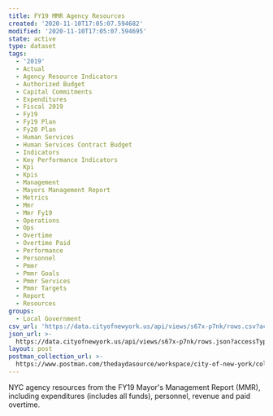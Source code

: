 ```yaml
---
title: FY19 MMR Agency Resources
created: '2020-11-10T17:05:07.594682'
modified: '2020-11-10T17:05:07.594695'
state: active
type: dataset
tags:
  - '2019'
  - Actual
  - Agency Resource Indicators
  - Authorized Budget
  - Capital Commitments
  - Expenditures
  - Fiscal 2019
  - Fy19
  - Fy19 Plan
  - Fy20 Plan
  - Human Services
  - Human Services Contract Budget
  - Indicators
  - Key Performance Indicators
  - Kpi
  - Kpis
  - Management
  - Mayors Management Report
  - Metrics
  - Mmr
  - Mmr Fy19
  - Operations
  - Ops
  - Overtime
  - Overtime Paid
  - Performance
  - Personnel
  - Pmmr
  - Pmmr Goals
  - Pmmr Services
  - Pmmr Targets
  - Report
  - Resources
groups:
  - Local Government
csv_url: 'https://data.cityofnewyork.us/api/views/s67x-p7nk/rows.csv?accessType=DOWNLOAD'
json_url: >-
  https://data.cityofnewyork.us/api/views/s67x-p7nk/rows.json?accessType=DOWNLOAD
layout: post
postman_collection_url: >-
  https://www.postman.com/thedaydasource/workspace/city-of-new-york/collection/15909983-5eb7cbde-987e-4c31-b5d1-ca082af75ce7
---
```

NYC agency resources from the FY19 Mayor's Management Report (MMR), including expenditures (includes all funds), personnel, revenue and paid overtime.
